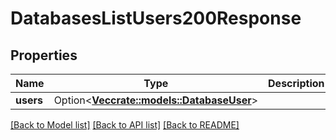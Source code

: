# DatabasesListUsers200Response

## Properties

Name | Type | Description | Notes
------------ | ------------- | ------------- | -------------
**users** | Option<[**Vec<crate::models::DatabaseUser>**](database_user.md)> |  | [optional]

[[Back to Model list]](../README.md#documentation-for-models) [[Back to API list]](../README.md#documentation-for-api-endpoints) [[Back to README]](../README.md)


